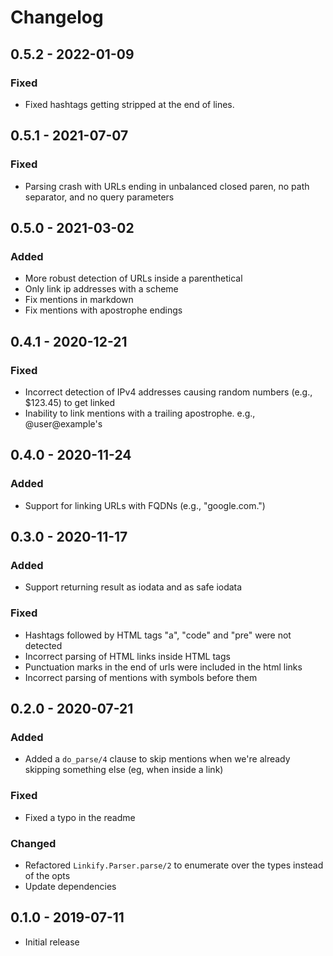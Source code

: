 # Changelog

## 0.5.2 - 2022-01-09

### Fixed

- Fixed hashtags getting stripped at the end of lines.

## 0.5.1 - 2021-07-07

### Fixed

- Parsing crash with URLs ending in unbalanced closed paren, no path separator, and no query parameters

## 0.5.0 - 2021-03-02

### Added

- More robust detection of URLs inside a parenthetical
- Only link ip addresses with a scheme
- Fix mentions in markdown
- Fix mentions with apostrophe endings

## 0.4.1 - 2020-12-21

### Fixed

- Incorrect detection of IPv4 addresses causing random numbers (e.g., $123.45) to get linked
- Inability to link mentions with a trailing apostrophe. e.g., @user@example's

## 0.4.0 - 2020-11-24

### Added

- Support for linking URLs with FQDNs (e.g., "google.com.")

## 0.3.0 - 2020-11-17

### Added

- Support returning result as iodata and as safe iodata

### Fixed

- Hashtags followed by HTML tags "a", "code" and "pre" were not detected
- Incorrect parsing of HTML links inside HTML tags
- Punctuation marks in the end of urls were included in the html links
- Incorrect parsing of mentions with symbols before them

## 0.2.0 - 2020-07-21

### Added

- Added a `do_parse/4` clause to skip mentions when we're already skipping something else (eg, when inside a link)

### Fixed

- Fixed a typo in the readme

### Changed

- Refactored `Linkify.Parser.parse/2` to enumerate over the types instead of the opts
- Update dependencies

## 0.1.0 - 2019-07-11

- Initial release
